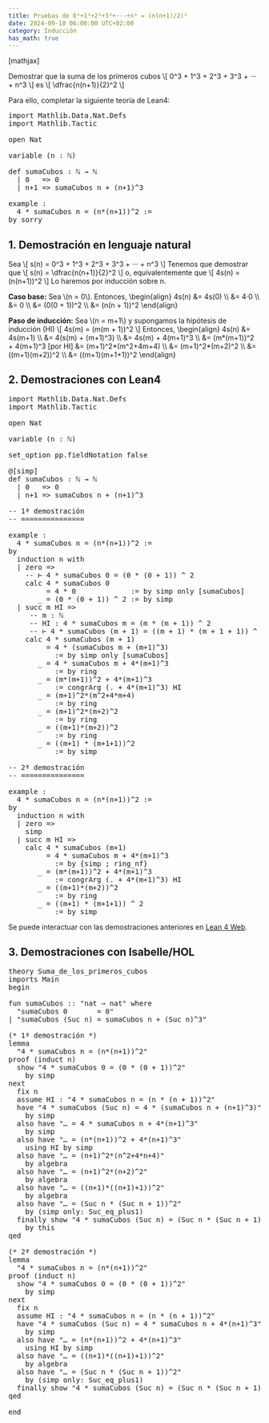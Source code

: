 ```yaml
---
title: Pruebas de 0³+1³+2³+3³+···+n³ = (n(n+1)/2)²
date: 2024-09-10 06:00:00 UTC+02:00
category: Inducción
has_math: true
---
```


[mathjax]

Demostrar que la suma de los primeros cubos
\\[ 0^3 + 1^3 + 2^3 + 3^3 + ··· + n^3 \\]
es
\\[ \\dfrac{n(n+1)}{2}^2 \\]

Para ello, completar la siguiente teoría de Lean4:

<pre lang="lean">
import Mathlib.Data.Nat.Defs
import Mathlib.Tactic

open Nat

variable (n : ℕ)

def sumaCubos : ℕ → ℕ
  | 0   => 0
  | n+1 => sumaCubos n + (n+1)^3

example :
  4 * sumaCubos n = (n*(n+1))^2 :=
by sorry
</pre>
<!--more-->

<h2>1. Demostración en lenguaje natural</h2>

Sea
\\[ s(n) = 0^3 + 1^3 + 2^3 + 3^3 + ··· + n^3 \\]
Tenemos que demostrar que
\\[ s(n) = \\dfrac{n(n+1)}{2}^2 \\]
o, equivalentemente que
\\[ 4s(n) = (n(n+1))^2 \\]
Lo haremos por inducción sobre n.

**Caso base:** Sea \\(n = 0\\). Entonces,
\\begin{align}
   4s(n) &= 4s(0)        \\\\
         &= 4·0          \\\\
         &= 0            \\\\
         &= (0(0 + 1))^2 \\\\
         &= (n(n + 1))^2
\\end{align}

**Paso de inducción:** Sea \\(n = m+1\\) y supongamos la hipótesis de inducción (HI)
\\[ 4s(m) = (m(m + 1))^2 \\]
Entonces,
\\begin{align}
   4s(n) &= 4s(m+1)                       \\\\
         &= 4(s(m) + (m+1)^3)             \\\\
         &= 4s(m) + 4(m+1)^3              \\\\
         &= (m*(m+1))^2 + 4(m+1)^3        [por HI]
         &= (m+1)^2*(m^2+4m+4)            \\\\
         &= (m+1)^2*(m+2)^2               \\\\
         &= ((m+1)(m+2))^2                \\\\
         &= ((m+1)(m+1+1))^2
\\end{align}

<h2>2. Demostraciones con Lean4</h2>

<pre lang="lean">
import Mathlib.Data.Nat.Defs
import Mathlib.Tactic

open Nat

variable (n : ℕ)

set_option pp.fieldNotation false

@[simp]
def sumaCubos : ℕ → ℕ
  | 0   => 0
  | n+1 => sumaCubos n + (n+1)^3

-- 1ª demostración
-- ===============

example :
  4 * sumaCubos n = (n*(n+1))^2 :=
by
  induction n with
  | zero =>
    -- ⊢ 4 * sumaCubos 0 = (0 * (0 + 1)) ^ 2
    calc 4 * sumaCubos 0
         = 4 * 0             := by simp only [sumaCubos]
       _ = (0 * (0 + 1)) ^ 2 := by simp
  | succ m HI =>
     -- m : ℕ
     -- HI : 4 * sumaCubos m = (m * (m + 1)) ^ 2
     -- ⊢ 4 * sumaCubos (m + 1) = ((m + 1) * (m + 1 + 1)) ^ 2
    calc 4 * sumaCubos (m + 1)
         = 4 * (sumaCubos m + (m+1)^3)
           := by simp only [sumaCubos]
       _ = 4 * sumaCubos m + 4*(m+1)^3
           := by ring
       _ = (m*(m+1))^2 + 4*(m+1)^3
           := congrArg (. + 4*(m+1)^3) HI
       _ = (m+1)^2*(m^2+4*m+4)
           := by ring
       _ = (m+1)^2*(m+2)^2
           := by ring
       _ = ((m+1)*(m+2))^2
           := by ring
       _ = ((m+1) * (m+1+1))^2
           := by simp

-- 2ª demostración
-- ===============

example :
  4 * sumaCubos n = (n*(n+1))^2 :=
by
  induction n with
  | zero =>
    simp
  | succ m HI =>
    calc 4 * sumaCubos (m+1)
         = 4 * sumaCubos m + 4*(m+1)^3
           := by {simp ; ring_nf}
       _ = (m*(m+1))^2 + 4*(m+1)^3
           := congrArg (. + 4*(m+1)^3) HI
       _ = ((m+1)*(m+2))^2
           := by ring
       _ = ((m+1) * (m+1+1)) ^ 2
           := by simp
</pre>

Se puede interactuar con las demostraciones anteriores en [Lean 4 Web](https://live.lean-lang.org/#url=https://raw.githubusercontent.com/jaalonso/Calculemus2_es/main/src/Suma_de_los_primeros_cubos.lean).

<h2>3. Demostraciones con Isabelle/HOL</h2>

<pre lang="isar">
theory Suma_de_los_primeros_cubos
imports Main
begin

fun sumaCubos :: "nat ⇒ nat" where
  "sumaCubos 0       = 0"
| "sumaCubos (Suc n) = sumaCubos n + (Suc n)^3"

(* 1ª demostración *)
lemma
  "4 * sumaCubos n = (n*(n+1))^2"
proof (induct n)
  show "4 * sumaCubos 0 = (0 * (0 + 1))^2"
    by simp
next
  fix n
  assume HI : "4 * sumaCubos n = (n * (n + 1))^2"
  have "4 * sumaCubos (Suc n) = 4 * (sumaCubos n + (n+1)^3)"
    by simp
  also have "… = 4 * sumaCubos n + 4*(n+1)^3"
    by simp
  also have "… = (n*(n+1))^2 + 4*(n+1)^3"
    using HI by simp
  also have "… = (n+1)^2*(n^2+4*n+4)"
    by algebra
  also have "… = (n+1)^2*(n+2)^2"
    by algebra
  also have "… = ((n+1)*((n+1)+1))^2"
    by algebra
  also have "… = (Suc n * (Suc n + 1))^2"
    by (simp only: Suc_eq_plus1)
  finally show "4 * sumaCubos (Suc n) = (Suc n * (Suc n + 1))^2"
    by this
qed

(* 2ª demostración *)
lemma
  "4 * sumaCubos n = (n*(n+1))^2"
proof (induct n)
  show "4 * sumaCubos 0 = (0 * (0 + 1))^2"
    by simp
next
  fix n
  assume HI : "4 * sumaCubos n = (n * (n + 1))^2"
  have "4 * sumaCubos (Suc n) = 4 * sumaCubos n + 4*(n+1)^3"
    by simp
  also have "… = (n*(n+1))^2 + 4*(n+1)^3"
    using HI by simp
  also have "… = ((n+1)*((n+1)+1))^2"
    by algebra
  also have "… = (Suc n * (Suc n + 1))^2"
    by (simp only: Suc_eq_plus1)
  finally show "4 * sumaCubos (Suc n) = (Suc n * (Suc n + 1))^2" .
qed

end
</pre>

